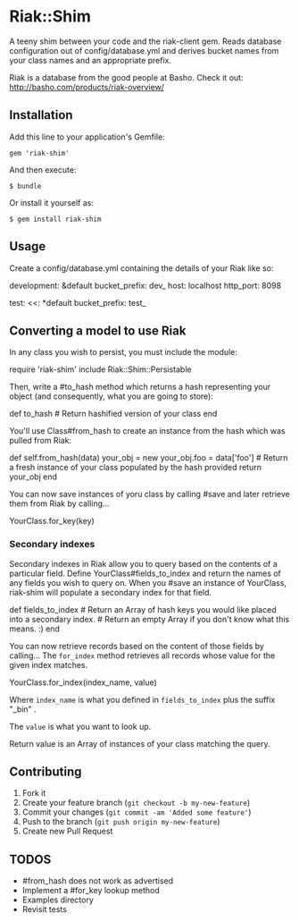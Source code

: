 # Riak::Shim

A teeny shim between your code and the riak-client gem.  Reads database configuration
out of config/database.yml and derives bucket names from your class names and an
appropriate prefix.

Riak is a database from the good people at Basho.  Check it out:  http://basho.com/products/riak-overview/

## Installation

Add this line to your application's Gemfile:

    gem 'riak-shim'

And then execute:

    $ bundle

Or install it yourself as:

    $ gem install riak-shim

## Usage

Create a config/database.yml containing the details of your Riak like so:

  development: &default
    bucket_prefix: dev_
    host: localhost
    http_port: 8098

  test:
    <<: *default
    bucket_prefix: test_

## Converting a model to use Riak

In any class you wish to persist, you must include the module:

  require 'riak-shim'
  include Riak::Shim::Persistable

Then, write a #to_hash method which returns a hash representing your object (and consequently, what you are
going to store):

  def to_hash
    # Return hashified version of your class
  end

You'll use Class#from_hash to create an instance from the hash which was pulled from Riak:

  def self.from_hash(data)
    your_obj = new
    your_obj.foo = data['foo']
    # Return a fresh instance of your class populated by the hash provided
    return your_obj
  end

You can now save instances of yoru class by calling #save and later retrieve them from Riak
by calling...

  YourClass.for_key(key)


### Secondary indexes

Secondary indexes in Riak allow you to query based on the contents of a particular field.  Define
YourClass#fields_to_index and return the names of any fields you wish to query on.  When you #save
an instance of YourClass, riak-shim will populate a secondary index for that field.

  def fields_to_index
    # Return an Array of hash keys you would like placed into a secondary index.
    # Return an empty Array if you don't know what this means. :)
  end

You can now retrieve records based on the content of those fields by calling...
The `for_index` method retrieves all records whose value for the given index matches.

  YourClass.for_index(index_name, value)

Where `index_name` is what you defined in `fields_to_index` plus the suffix "_bin" .

The `value` is what you want to look up.

Return value is an Array of instances of your class matching the query.


## Contributing

1. Fork it
2. Create your feature branch (`git checkout -b my-new-feature`)
3. Commit your changes (`git commit -am 'Added some feature'`)
4. Push to the branch (`git push origin my-new-feature`)
5. Create new Pull Request

## TODOS

- #from_hash does not work as advertised
- Implement a #for_key lookup method
- Examples directory
- Revisit tests
